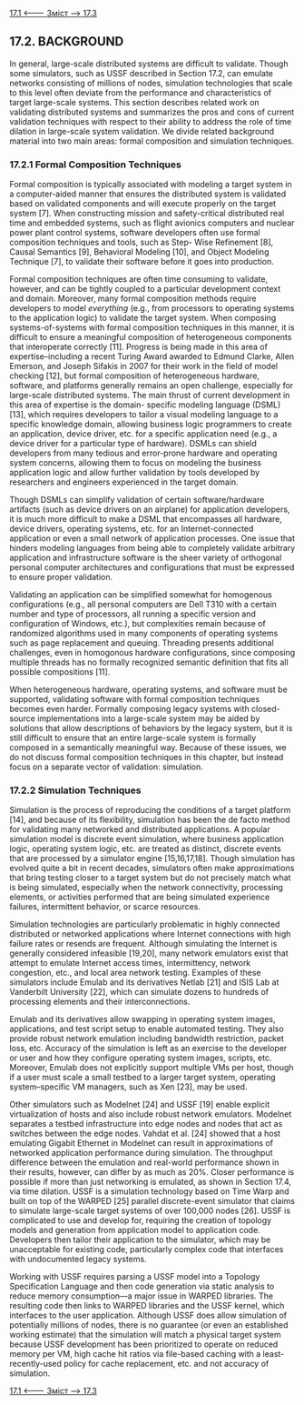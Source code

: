 [17.1 <--- ](17_1.md) [   Зміст   ](README.md) [--> 17.3](17_3.md)

## 17.2. BACKGROUND

In general, large-scale distributed systems are difficult to validate. Though some simulators, such as USSF described in Section 17.2, can emulate networks consisting of millions of nodes, simulation technologies that scale to this level often deviate from the performance and characteristics of target large-scale systems. This section describes related work on validating distributed systems and summarizes the pros and cons of current validation techniques with respect to their ability to address the role of time dilation in large-scale system validation. We divide related background material into two main areas: formal composition and simulation techniques.

### 17.2.1 Formal Composition Techniques

Formal composition is typically associated with modeling a target system in a computer-aided manner that ensures the distributed system is validated based on validated components and will execute properly on the target system [7]. When constructing mission and safety-critical distributed real time and embedded systems, such as flight avionics computers and nuclear power plant control systems, software developers often use formal composition techniques and tools, such as Step- Wise Refinement [8], Causal Semantics [9], Behavioral Modeling [10], and Object Modeling Technique [7], to validate their software before it goes into production.

Formal composition techniques are often time consuming to validate, however, and can be tightly coupled to a particular development context and domain. Moreover, many formal composition methods require developers to model *everything* (e.g., from processors to operating systems to the application logic) to validate the target system. When composing systems-of-systems with formal composition techniques in this manner, it is difficult to ensure a meaningful composition of heterogeneous components that interoperate correctly [11]. Progress is being made in this area of expertise–including a recent Turing Award awarded to Edmund Clarke, Allen Emerson, and Joseph Sifakis in 2007 for their work in the field of model checking [12], but formal composition of heterogeneous hardware, software, and platforms generally remains an open challenge, especially for large-scale distributed systems. The main thrust of current development in this area of expertise is the domain- specific modeling language (DSML) [13], which requires developers to tailor a visual modeling language to a specific knowledge domain, allowing business logic programmers to create an application, device driver, etc. for a specific application need (e.g., a device driver for a particular type of hardware). DSMLs can shield developers from many tedious and error-prone hardware and operating system concerns, allowing them to focus on modeling the business application logic and allow further validation by tools developed by researchers and engineers experienced in the target domain.

Though DSMLs can simplify validation of certain software/hardware artifacts (such as device drivers on an airplane) for application developers, it is much more difficult to make a DSML that encompasses all hardware, device drivers, operating systems, etc. for an Internet-connected application or even a small network of application processes. One issue that hinders modeling languages from being able to completely validate arbitrary application and infrastructure software is the sheer variety of orthogonal personal computer architectures and configurations that must be expressed to ensure proper validation.

Validating an application can be simplified somewhat for homogenous configurations (e.g., all personal computers are Dell T310 with a certain number and type of processors, all running a specific version and configuration of Windows, etc.), but complexities remain because of randomized algorithms used in many components of operating systems such as page replacement and queuing. Threading presents additional challenges, even in homogonous hardware configurations, since composing multiple threads has no formally recognized semantic definition that fits all possible compositions [11].

When heterogeneous hardware, operating systems, and software must be supported, validating software with formal composition techniques becomes even harder. Formally composing legacy systems with closed-source implementations into a large-scale system may be aided by solutions that allow descriptions of behaviors by the legacy system, but it is still difficult to ensure that an entire large-scale system is formally composed in a semantically meaningful way. Because of these issues, we do not discuss formal composition techniques in this chapter, but instead focus on a separate vector of validation: simulation.

### 17.2.2 Simulation Techniques

Simulation is the process of reproducing the conditions of a target platform [14], and because of its flexibility, simulation has been the de facto method for validating many networked and distributed applications. A popular simulation model is discrete event simulation, where business application logic, operating system logic, etc. are treated as distinct, discrete events that are processed by a simulator engine [15,16,17,18]. Though simulation has evolved quite a bit in recent decades, simulators often make approximations that bring testing closer to a target system but do not precisely match what is being simulated, especially when the network connectivity, processing elements, or activities performed that are being simulated experience failures, intermittent behavior, or scarce resources.

Simulation technologies are particularly problematic in highly connected distributed or networked applications where Internet connections with high failure rates or resends are frequent. Although simulating the Internet is generally considered infeasible [19,20], many network emulators exist that attempt to emulate Internet access times, intermittency, network congestion, etc., and local area network testing. Examples of these simulators include Emulab and its derivatives Netlab [21] and ISIS Lab at Vanderbilt University [22], which can simulate dozens to hundreds of processing elements and their interconnections.

Emulab and its derivatives allow swapping in operating system images, applications, and test script setup to enable automated testing. They also provide robust network emulation including bandwidth restriction, packet loss, etc. Accuracy of the simulation is left as an exercise to the developer or user and how they configure operating system images, scripts, etc. Moreover, Emulab does not explicitly support multiple VMs per host, though if a user must scale a small testbed to a larger target system, operating system–specific VM managers, such as Xen [23], may be used.

Other simulators such as Modelnet [24] and USSF [19] enable explicit virtualization of hosts and also include robust network emulators. Modelnet separates a testbed infrastructure into edge nodes and nodes that act as switches between the edge nodes. Vahdat et al. [24] showed that a host emulating Gigabit Ethernet in Modelnet can result in approximations of networked application performance during simulation. The throughput difference between the emulation and real-world performance shown in their results, however, can differ by as much as 20%. Closer performance is possible if more than just networking is emulated, as shown in Section 17.4, via time dilation. USSF is a simulation technology based on Time Warp and built on top of the WARPED [25] parallel discrete-event simulator that claims to simulate large-scale target systems of over 100,000 nodes [26]. USSF is complicated to use and develop for, requiring the creation of topology models and generation from application model to application code. Developers then tailor their application to the simulator, which may be unacceptable for existing code, particularly complex code that interfaces with undocumented legacy systems.

Working with USSF requires parsing a USSF model into a Topology Specification Language and then code generation via static analysis to reduce memory consumption—a major issue in WARPED libraries. The resulting code then links to WARPED libraries and the USSF kernel, which interfaces to the user application. Although USSF does allow simulation of potentially millions of nodes, there is no guarantee (or even an established working estimate) that the simulation will match a physical target system because USSF development has been prioritized to operate on reduced memory per VM, high cache hit ratios via file-based caching with a least-recently-used policy for cache replacement, etc. and not accuracy of simulation.

[17.1 <--- ](17_1.md) [   Зміст   ](README.md) [--> 17.3](17_3.md)